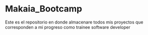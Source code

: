 # Makaia_Bootcamp
Este es el repositorio en donde almacenare todos mis proyectos que corresponden a mi progreso como trainee software developer
